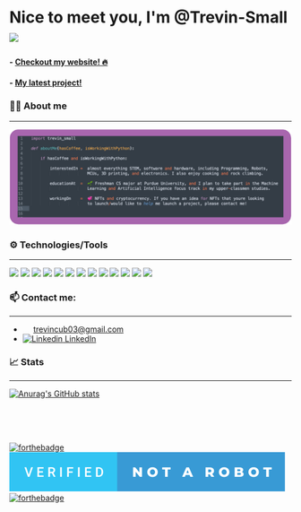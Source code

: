 # Nice to meet you, I'm @Trevin-Small <img src="https://raw.githubusercontent.com/MartinHeinz/MartinHeinz/master/wave.gif" width="30px">

#### - [Checkout my website! 🔥](https://trevin-small.github.io/Trevins-website/)
#### - [My latest project!](https://www.werms-nfts.com/)

### 🙋‍♂️ About me 
---
![About me code](./readme_about_me.png)

### ⚙️ Technologies/Tools
---
![](https://img.shields.io/badge/OS-macOS-informational?style=flat&logo=<LOGO_NAME>&logoColor=white&color=f571b1)
![](https://img.shields.io/badge/Editor-VS_code-informational?style=flat&logo=<LOGO_NAME>&logoColor=white&color=637eeb)
![](https://img.shields.io/badge/Editor-Sublime-informational?style=flat&logo=<LOGO_NAME>&logoColor=white&color=637eeb) 
![](https://img.shields.io/badge/Code-Python-informational?style=flat&logo=<Python>&logoColor=white&color=2bbc8a)
![](https://img.shields.io/badge/Code-Java-informational?style=flat&logo=<LOGO_NAME>&logoColor=white&color=2bbc8a)
![](https://img.shields.io/badge/Code-Javascript-informational?style=flat&logo=<LOGO_NAME>&logoColor=white&color=2bbc8a) 
![](https://img.shields.io/badge/Code-Solidity-informational?style=flat&logo=<LOGO_NAME>&logoColor=white&color=2bbc8a)
![](https://img.shields.io/badge/Code-C++-informational?style=flat&logo=<LOGO_NAME>&logoColor=white&color=2bbc8a)
![](https://img.shields.io/badge/Tools-Fusion_360-informational?style=flat&logo=<LOGO_NAME>&logoColor=white&color=aebfb8)
![](https://img.shields.io/badge/Tools-Onshape-informational?style=flat&logo=<LOGO_NAME>&logoColor=white&color=aebfb8)
![](https://img.shields.io/badge/Tools-Prusa_Slicer-informational?style=flat&logo=<LOGO_NAME>&logoColor=white&color=aebfb8)
![](https://img.shields.io/badge/Platforms-Arduino-informational?style=flat&logo=<LOGO_NAME>&logoColor=white&color=ffc72e)
![](https://img.shields.io/badge/Platforms-Raspberry_Pi-informational?style=flat&logo=<LOGO_NAME>&logoColor=white&color=ffc72e)

### 📫 Contact me: 
---
- <img src="https://user-images.githubusercontent.com/47619990/132765281-e7ff7cdb-d224-4582-b7ab-89d777d6976e.png" width="15" height="12"> trevincub03@gmail.com
- [![Linkedin](https://i.stack.imgur.com/gVE0j.png) LinkedIn](https://www.linkedin.com/in/trevin-klint-small/)
&nbsp;

### 📈 Stats
---
[![Anurag's GitHub stats](https://github-readme-stats.vercel.app/api?username=Trevin-Small&count_private=true&show_icons=true&theme=cobalt)](https://github.com/anuraghazra/github-readme-stats)

<br />
<br />
<br />

[![forthebadge](https://forthebadge.com/images/badges/made-with-python.svg)](https://forthebadge.com) ![(Not a Robot)](./verified-not-a-robot.svg) [![forthebadge](https://forthebadge.com/images/badges/powered-by-coffee.svg)](https://forthebadge.com)

<!---
Trevin-Small/Trevin-Small is a ✨ special ✨ repository because its `README.md` (this file) appears on your GitHub profile.
You can click the Preview link to take a look at your changes.
--->
